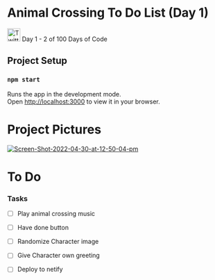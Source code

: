 # Animal Crossing To Do List (Day 1)

<a href="https://twitter.com/FuryEliza" target="_blank"><img src="https://raw.githubusercontent.com/nakulbhati/nakulbhati/master/contain/tw.png" alt="Twitter" width="30"></a>  Day 1 - 2 of 100 Days of Code

## Project Setup
### `npm start`

Runs the app in the development mode.\
Open [http://localhost:3000](http://localhost:3000) to view it in your browser.

 # Project Pictures
 <a href="https://ibb.co/F5RMYzV"><img src="https://i.ibb.co/McF4176/Screen-Shot-2022-04-30-at-12-50-04-pm.png" alt="Screen-Shot-2022-04-30-at-12-50-04-pm" border="0"></a>

# To Do

### Tasks

- [ ] Play animal crossing music
- [ ] Have done button
- [ ] Randomize Character image
- [ ] Give Character own greeting
- [ ] Deploy to netify

